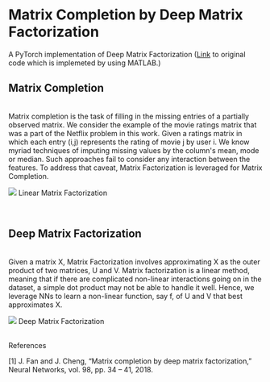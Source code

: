 # Matrix Completion by Deep Matrix Factorization

A PyTorch implementation of Deep Matrix Factorization (<a href=https://github.com/jicongfan/Matrix-completion-by-deep-matrix-factorization>Link</a> to original code which is implemeted by using MATLAB.)<br>

<h2> Matrix Completion </h2><br>
Matrix completion is the task of filling in the missing entries of a partially observed matrix. We consider the example 
of the movie ratings matrix that was a part of the Netflix problem in this work. Given a ratings matrix 
in which each entry (i,j) represents the rating of movie j by user i. We know myriad techniques of imputing 
missing values by the column's mean, mode or median. Such approaches fail to consider any interaction between the features.
To address that caveat, Matrix Factorization is leveraged for Matrix Completion.<br>

  ![](https://user-images.githubusercontent.com/30777433/108379003-81192100-722b-11eb-8c78-7c2a79e573df.png)
Linear Matrix Factorization

<br>
<h2> Deep Matrix Factorization</h2><br>
Given a matrix X, Matrix Factorization involves approximating X as the outer product of two matrices, U and V.
Matrix factorization is a linear method, meaning that if there are complicated non-linear interactions going on 
in the dataset, a simple dot product may not be able to handle it well. Hence, we leverage NNs to learn
a non-linear function, say f, of U and V that best approximates X. <br>

  ![](https://user-images.githubusercontent.com/30777433/108375915-6d1ff000-7228-11eb-9d0d-92277c562f9e.png)
Deep Matrix Factorization

<br>
References

[1] J. Fan and J. Cheng, “Matrix completion by deep matrix factorization,” Neural Networks, vol. 98, pp. 34 – 41, 2018. 

